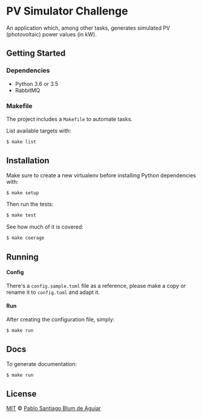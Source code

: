 # PV Simulator Challenge

An application which, among other tasks, generates simulated PV (photovoltaic)
power values (in kW).

## Getting Started

### Dependencies

- Python 3.6 or 3.5
- RabbitMQ

### Makefile

The project includes a `Makefile` to automate tasks.

List available targets with:

```bash
$ make list
```

## Installation

Make sure to create a new virtualenv before installing Python dependencies with:

```bash
$ make setup
```

Then run the tests:

```bash
$ make test
```

See how much of it is covered:

```bash
$ make coerage
```

## Running

#### Config

There's a `config.sample.toml` file as a reference, please make a copy or rename
it to `config.toml` and adapt it.

#### Run

After creating the configuration file, simply:

```bash
$ make run
```

## Docs

To generate documentation:

```bash
$ make run
```

## License

[MIT][mit] © [Pablo Santiago Blum de Aguiar][author]

[mit]:             http://opensource.org/licenses/MIT
[author]:          https://github.com/scorphus
